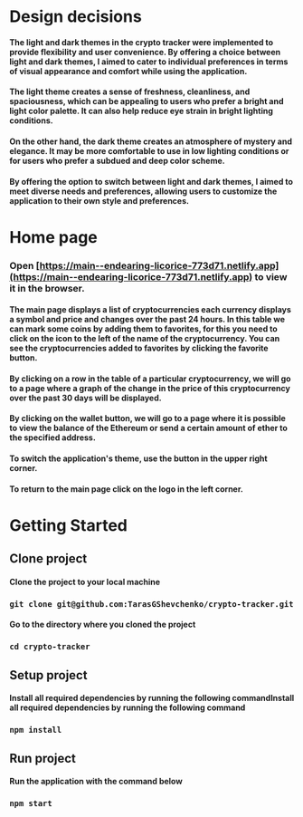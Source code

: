 # Design decisions

#### The light and dark themes in the crypto tracker were implemented to provide flexibility and user convenience. By offering a choice between light and dark themes, I aimed to cater to individual preferences in terms of visual appearance and comfort while using the application.
#### The light theme creates a sense of freshness, cleanliness, and spaciousness, which can be appealing to users who prefer a bright and light color palette. It can also help reduce eye strain in bright lighting conditions.
#### On the other hand, the dark theme creates an atmosphere of mystery and elegance. It may be more comfortable to use in low lighting conditions or for users who prefer a subdued and deep color scheme.
#### By offering the option to switch between light and dark themes, I aimed to meet diverse needs and preferences, allowing users to customize the application to their own style and preferences.

# Home page

### Open [https://main--endearing-licorice-773d71.netlify.app](https://main--endearing-licorice-773d71.netlify.app) to view it in the browser.

#### The main page displays a list of cryptocurrencies each currency displays a symbol and price and changes over the past 24 hours. In this table we can mark some coins by adding them to favorites, for this you need to click on the icon to the left of the name of the cryptocurrency. You can see the cryptocurrencies added to favorites by clicking the favorite button.
#### By clicking on a row in the table of a particular cryptocurrency, we will go to a page where a graph of the change in the price of this cryptocurrency over the past 30 days will be displayed.
#### By clicking on the wallet button, we will go to a page where it is possible to view the balance of the Ethereum or send a certain amount of ether to the specified address.
#### To switch the application's theme, use the button in the upper right corner.
#### To return to the main page click on the logo in the left corner.

# Getting Started

## Clone project
#### Clone the project to your local machine
### `git clone git@github.com:TarasGShevchenko/crypto-tracker.git`

#### Go to the directory where you cloned the project
### `cd crypto-tracker`

## Setup project

#### Install all required dependencies by running the following commandInstall all required dependencies by running the following command
### `npm install`

## Run project

#### Run the application with the command below
### `npm start`

